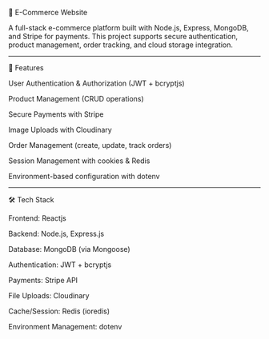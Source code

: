 
🛒 E-Commerce Website

A full-stack e-commerce platform built with Node.js, Express, MongoDB, and Stripe for payments. This project supports secure authentication, product management, order tracking, and cloud storage integration.


---

🚀 Features

User Authentication & Authorization (JWT + bcryptjs)

Product Management (CRUD operations)

Secure Payments with Stripe

Image Uploads with Cloudinary

Order Management (create, update, track orders)

Session Management with cookies & Redis

Environment-based configuration with dotenv



---

🛠 Tech Stack

Frontend: Reactjs

Backend: Node.js, Express.js

Database: MongoDB (via Mongoose)

Authentication: JWT + bcryptjs

Payments: Stripe API

File Uploads: Cloudinary

Cache/Session: Redis (ioredis)

Environment Management: dotenv
